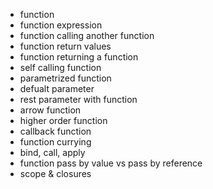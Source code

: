 - function
- function expression
- function calling another function
- function return values
- function returning a function
- self calling function
- parametrized function
- defualt parameter
- rest parameter with function
- arrow function
- higher order function
- callback function
- function currying
- bind, call, apply
- function pass by value vs pass by reference
- scope & closures